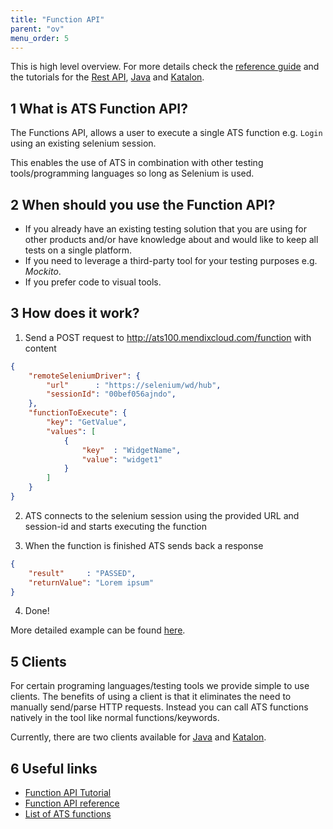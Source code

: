 ```yaml
---
title: "Function API"
parent: "ov"
menu_order: 5
---
```


This is high level overview. For more details check the [reference guide](rg-two-function-api) and the tutorials for the [Rest API](ov-function-api-rest), [Java](ov-function-api-java) and [Katalon](ov-function-api-katalon).

## 1 What is ATS Function API?

The Functions API, allows a user to execute a single ATS function e.g. `Login` using an existing selenium session.

This enables the use of ATS in combination with other testing tools/programming languages so long as Selenium is used.

## 2 When should you use the Function API?

* If you already have an existing testing solution that you are using for other products and/or have knowledge about and would like to keep all tests on a single platform.
* If you need to leverage a third-party tool for your testing purposes e.g. *Mockito*.
* If you prefer code to visual tools.

## 3 How does it work?

1. Send a POST request to http://ats100.mendixcloud.com/function with content

```json
{
    "remoteSeleniumDriver": {
        "url"      : "https://selenium/wd/hub",
        "sessionId": "00bef056ajndo",
    },
    "functionToExecute": {
        "key": "GetValue",
        "values": [
            {
                "key"  : "WidgetName",
                "value": "widget1"
            }
        ]
    }
}

```

2. ATS connects to the selenium session using the provided URL and session-id and starts executing the function

3. When the function is finished ATS sends back a response

```json
{
    "result"     : "PASSED",
    "returnValue": "Lorem ipsum"
}
```

4. Done!

More detailed example can be found [here](ov-function-api-rest).

## 5 Clients

For certain programing languages/testing tools we provide simple to use clients. The benefits of using a client is that it eliminates the need to manually send/parse HTTP requests.
Instead you can call ATS functions natively in the tool like normal functions/keywords.

Currently, there are two clients available for [Java](ov-function-api-java) and [Katalon](ov-function-api-katalon).

## 6 Useful links

* [Function API Tutorial](ov-function-api-rest)
* [Function API reference](rg-two-function-api)
* [List of ATS functions](rg-two-function-api-reference)



